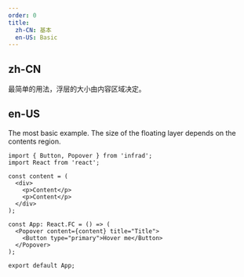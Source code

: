 ```yaml
---
order: 0
title:
  zh-CN: 基本
  en-US: Basic
---
```


## zh-CN

最简单的用法，浮层的大小由内容区域决定。

## en-US

The most basic example. The size of the floating layer depends on the contents region.

```tsx
import { Button, Popover } from 'infrad';
import React from 'react';

const content = (
  <div>
    <p>Content</p>
    <p>Content</p>
  </div>
);

const App: React.FC = () => (
  <Popover content={content} title="Title">
    <Button type="primary">Hover me</Button>
  </Popover>
);

export default App;
```

<style>
.ant-popover-content p {
  margin: 0;
}
</style>
